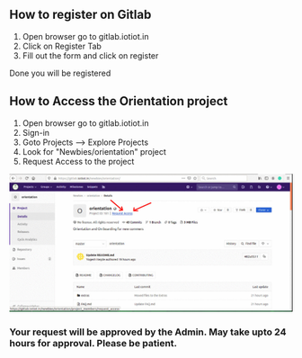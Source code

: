 ## How to register on Gitlab

1. Open browser go to gitlab.iotiot.in
2. Click on Register Tab
3. Fill out the form and click on register

Done you will be registered 

## How to Access the Orientation project

1. Open browser go to gitlab.iotiot.in
2. Sign-in 
3. Goto Projects --> Explore Projects
4. Look for "Newbies/orientation" project
5. Request Access to the project 

![](/extras/004.jpg)

### Your request will be approved by the Admin. May take upto 24 hours for approval. Please be patient.
